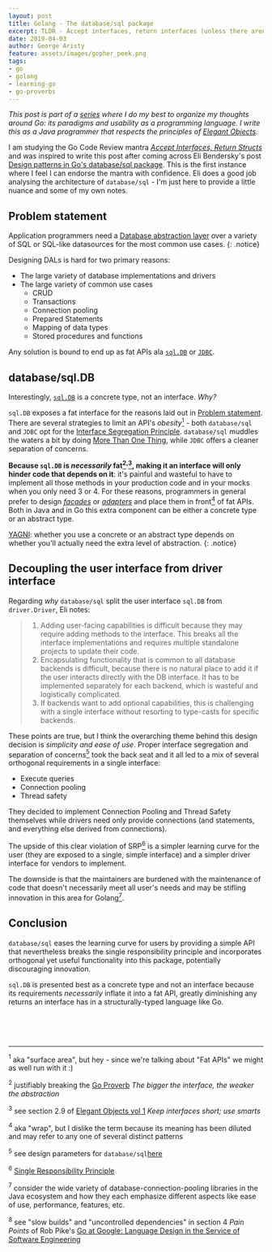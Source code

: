 ```yaml
---
layout: post
title: Golang - The database/sql package
excerpt: TLDR - Accept interfaces, return interfaces (unless there aren't any).
date: 2019-04-03
author: George Aristy
feature: assets/images/gopher_peek.png
tags:
- go
- golang
- learning-go
- go-proverbs
---
```


*This post is part of a [series](https://llorllale.github.io/tags/#learning-go) where I do my best to organize my thoughts around Go: its paradigms and usability as a programming language. I write this as a Java programmer that respects the principles of [Elegant Objects](https://www.elegantobjects.org/).*

I am studying the Go Code Review mantra [*Accept Interfaces, Return Structs*](https://github.com/golang/go/wiki/CodeReviewComments#interfaces) and was inspired to write this post after coming across Eli Bendersky's post [Design patterns in Go's database/sql package](https://eli.thegreenplace.net/2019/design-patterns-in-gos-databasesql-package/). This is the first instance where I feel I can endorse the mantra with confidence. Eli does a good job analysing the architecture of `database/sql` - I'm just here to provide a little nuance and some of my own notes.

## Problem statement

Application programmers need a [Database abstraction layer](https://en.wikipedia.org/wiki/Database_abstraction_layer) over a variety of SQL or SQL-like datasources for the most common use cases.
{: .notice}

Designing DALs is hard for two primary reasons:

* The large variety of database implementations and drivers
* The large variety of common use cases
  * CRUD
  * Transactions
  * Connection pooling
  * Prepared Statements
  * Mapping of data types
  * Stored procedures and functions

Any solution is bound to end up as fat APIs ala [`sql.DB`](https://golang.org/pkg/database/sql/#DB) or [`JDBC`](https://docs.oracle.com/en/java/javase/11/docs/api/java.sql/java/sql/package-summary.html).

## database/sql.DB

Interestingly, [`sql.DB`](https://golang.org/pkg/database/sql/#DB) is a concrete type, not an interface. *Why?*

`sql.DB` exposes a fat interface for the reasons laid out in [Problem statement](#problem-statement). There are several strategies to limit an API's *obesity*[<sup>1</sup>](#note1) - both `database/sql` and `JDBC` opt for the [Interface Segregation Principle](https://en.wikipedia.org/wiki/Interface_segregation_principle). `database/sql` muddles the waters a bit by doing [More Than One Thing](https://en.wikipedia.org/wiki/Single_responsibility_principle), while `JDBC` offers a cleaner separation of concerns.

**Because `sql.DB` is *necessarily* fat[<sup>2</sup>](#note2)<sup>,</sup>[<sup>3</sup>](#note3), making it an interface will only hinder code that depends on it**: it's painful and wasteful to have to implement all those methods in your production code and in your mocks when you only need 3 or 4. For these reasons, programmers in general prefer to design [*facades*](https://en.wikipedia.org/wiki/Facade_pattern) or [*adapters*](https://en.wikipedia.org/wiki/Adapter_pattern) and place them in front[<sup>4</sup>](#note3) of fat APIs. Both in Java and in Go this extra component can be either a concrete type or an abstract type.

[YAGNI](https://en.wikipedia.org/wiki/You_aren%27t_gonna_need_it): whether you use a concrete or an abstract type depends on whether you'll actually need the extra level of abstraction.
{: .notice}

## Decoupling the user interface from driver interface

Regarding *why* `database/sql` split the user interface `sql.DB` from `driver.Driver`, Eli notes:

> 1. Adding user-facing capabilities is difficult because they may require adding methods to the interface. This breaks all the interface implementations and requires multiple standalone projects to update their code.
> 2. Encapsulating functionality that is common to all database backends is difficult, because there is no natural place to add it if the user interacts directly with the DB interface. It has to be implemented separately for each backend, which is wasteful and logistically complicated.
> 3. If backends want to add optional capabilities, this is challenging with a single interface without resorting to type-casts for specific backends.

These points are true, but I think the overarching theme behind this design decision is *simplicity and ease of use*. Proper interface segregation and separation of concerns[<sup>5</sup>](#note5) took the back seat and it all led to a mix of several orthogonal requirements in a single interface:

* Execute queries
* Connection pooling
* Thread safety

They decided to implement Connection Pooling and Thread Safety themselves while drivers need only provide connections (and statements, and everything else derived from connections).

The upside of this clear violation of SRP[<sup>6</sup>](#note6) is a simpler learning curve for the user (they are exposed to a single, simple interface) and a simpler driver interface for vendors to implement.

The downside is that the maintainers are burdened with the maintenance of code that doesn't necessarily meet all user's needs and may be stifling innovation in this area for Golang[<sup>7</sup>](#note7).

## Conclusion

`database/sql` eases the learning curve for users by providing a simple API that nevertheless breaks the single responsibility principle and incorporates orthogonal yet useful functionality into this package, potentially discouraging innovation.

`sql.DB` is presented best as a concrete type and not an interface because its requirements *necessarily* inflate it into a fat API, greatly diminishing any returns an interface has in a structurally-typed language like Go.

<br/><br/><br/>

-----

<span id="note1"><sup>1</sup></span> aka "surface area", but hey - since we're talking about "Fat APIs" we might as well run with it :)

<span id="note2"><sup>2</sup></span> justifiably breaking the [Go Proverb](https://go-proverbs.github.io/) *The bigger the interface, the weaker the abstraction*

<span id="note3"><sup>3</sup></span> see section 2.9 of [Elegant Objects vol 1](https://www.amazon.ca/Elegant-Objects-Yegor-Bugayenko/dp/1519166915) *Keep interfaces short; use smarts* 

<span id="note4"><sup>4</sup></span> aka "wrap", but I dislike the term because its meaning has been diluted and may refer to any one of several distinct patterns

<span id="note5"><sup>5</sup></span> see design parameters for `database/sql`[here](https://raw.githubusercontent.com/golang/go/master/src/database/sql/doc.txt)

<span id="note6"><sup>6</sup></span> [Single Responsibility Principle](https://en.wikipedia.org/wiki/Single_responsibility_principle)

<span id="note7"><sup>7</sup></span> consider the wide variety of database-connection-pooling libraries in the Java ecosystem and how they each emphasize different aspects like ease of use, performance, features, etc.

<span id="note8"><sup>8</sup></span> see "slow builds" and "uncontrolled dependencies" in section 4 *Pain Points* of Rob Pike's [Go at Google: Language Design in the Service of Software Engineering](https://talks.golang.org/2012/splash.article)
